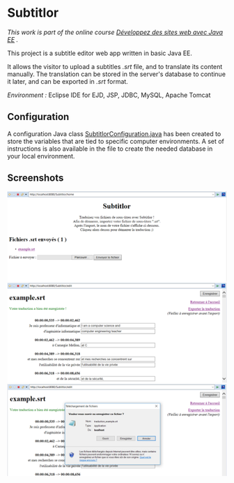 # Subtitlor

*This work is part of the online course [Développez des sites web avec Java EE](https://openclassrooms.com/fr/courses/2434016-developpez-des-sites-web-avec-java-ee) .*

This project is a subtitle editor web app written in basic Java EE.

It allows the visitor to upload a subtitles *.srt* file, and to translate its content manually. The translation can be stored in the server's database to continue it later, and can be exported in *.srt* format.

*Environment :* Eclipse IDE for EJD, JSP, JDBC, MySQL, Apache Tomcat

## Configuration 

A configuration Java class [SubtitlorConfiguration.java](https://github.com/melkarmo/Subtitlor/blob/master/Subtitlor/src/com/subtitlor/conf/SubtitlorConfiguration.java) has been created to store the variables that are tied to specific computer environments. A set of instructions is also available in the file to create the needed database in your local environment.

## Screenshots

![image](https://raw.githubusercontent.com/melkarmo/Subtitlor/master/screenshots/screenshot1.png)
![image](https://raw.githubusercontent.com/melkarmo/Subtitlor/master/screenshots/screenshot2.png)
![image](https://raw.githubusercontent.com/melkarmo/Subtitlor/master/screenshots/screenshot3.png)
